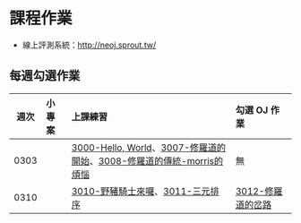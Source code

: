# 課程作業

* 線上評測系統：http://neoj.sprout.tw/

## 每週勾選作業


| 週次   | 小專案   | 上課練習                                        | 勾選 OJ 作業                                 |
| :----: | :------- | :---------                                      | :---------                                   |
|  0303  |          | 	[3000-Hello, World](https://neoj.sprout.tw/problem/3000/)、[3007-修羅道的開始](https://neoj.sprout.tw/problem/3007/)、[3008-修羅道的傳統-morris的煩惱](https://neoj.sprout.tw/problem/3008/)	   | 	無	  |
|  0310  |          | 	[3010-野豬騎士來囉](https://neoj.sprout.tw/problem/3010/)、[3011-三元排序](https://neoj.sprout.tw/problem/3011/)	   | 	[3012-修羅道的岔路](https://neoj.sprout.tw/problem/3012/)	  |

